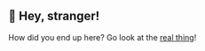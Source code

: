 ## :wave: Hey, stranger! 

How did you end up here? Go look at the [real thing](https://zhang.software)!
